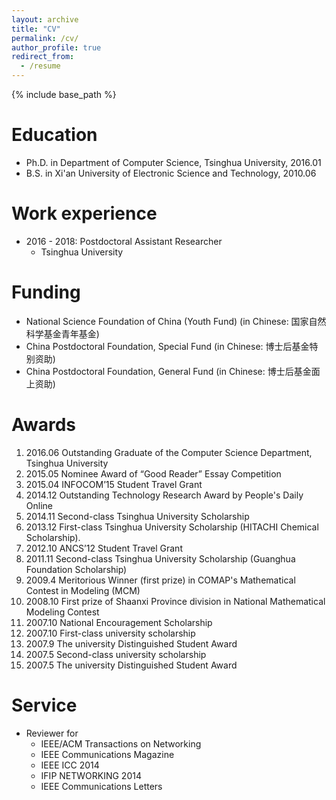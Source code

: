 ```yaml
---
layout: archive
title: "CV"
permalink: /cv/
author_profile: true
redirect_from:
  - /resume
---
```


{% include base_path %}

Education
======
* Ph.D. in Department of Computer Science, Tsinghua University, 2016.01
* B.S. in Xi'an University of Electronic Science and Technology, 2010.06

Work experience
======
* 2016 - 2018:  Postdoctoral Assistant Researcher 
  * Tsinghua University

Funding
======
* National Science Foundation of China (Youth Fund) (in Chinese: 国家自然科学基金青年基金)
* China Postdoctoral Foundation, Special Fund (in Chinese: 博士后基金特别资助)
* China Postdoctoral Foundation, General Fund (in Chinese: 博士后基金面上资助)

Awards
======
1. 2016.06 Outstanding Graduate of the Computer Science Department, Tsinghua University
2. 2015.05 Nominee Award of “Good Reader” Essay Competition
3. 2015.04 INFOCOM’15 Student Travel Grant
4. 2014.12 Outstanding Technology Research Award by People's Daily Online
5. 2014.11 Second-class Tsinghua University Scholarship
6. 2013.12 First-class Tsinghua University Scholarship (HITACHI Chemical Scholarship).
7. 2012.10 ANCS’12 Student Travel Grant
8. 2011.11 Second-class Tsinghua University Scholarship (Guanghua Foundation Scholarship)
9. 2009.4 Meritorious Winner (first prize) in COMAP's Mathematical Contest in Modeling (MCM)
10. 2008.10 First prize of Shaanxi Province division in National Mathematical Modeling Contest
11. 2007.10 National Encouragement Scholarship
12. 2007.10 First-class university scholarship
13. 2007.9 The university Distinguished Student Award
14. 2007.5 Second-class university scholarship
15. 2007.5 The university Distinguished Student Award
  
Service
======
* Reviewer for 
  * IEEE/ACM Transactions on Networking
  * IEEE Communications Magazine
  * IEEE ICC 2014
  * IFIP NETWORKING 2014
  * IEEE Communications Letters
